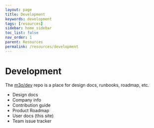 ```yaml
---
layout: page
title: Development
keywords: development
tags: [resources]
sidebar: home_sidebar
toc_list: false
nav_order: 1
parent: Resources
permalink: /resources/development
---
```


# Development

The [m3o/dev](https://github.com/m3o/dev) repo is a place for design docs, runbooks, roadmap, etc.

- Design docs
- Company info
- Contribution guide
- Product Roadmap
- User docs (this site)
- Team issue tracker
